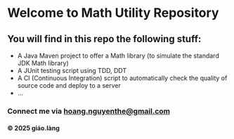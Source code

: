 # Welcome to Math Utility Repository

## You will find in this repo the following stuff:

* A Java Maven project to offer a Math library (to simulate the standard JDK Math library)  
* A JUnit testing script using TDD, DDT
* A CI (Continuous Integration) script to automatically check the quality of source code and deploy to a server
* ...

### Connect me via hoang.nguyenthe@gmail.com
#### &#169; 2025 giáo.làng
